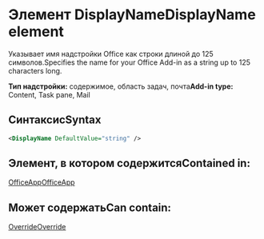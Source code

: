 # <a name="displayname-element"></a><span data-ttu-id="5408a-101">Элемент DisplayName</span><span class="sxs-lookup"><span data-stu-id="5408a-101">DisplayName element</span></span>

<span data-ttu-id="5408a-102">Указывает имя надстройки Office как строки длиной до 125 символов.</span><span class="sxs-lookup"><span data-stu-id="5408a-102">Specifies the name for your Office Add-in as a string up to 125 characters long.</span></span>

<span data-ttu-id="5408a-103">**Тип надстройки:** содержимое, область задач, почта</span><span class="sxs-lookup"><span data-stu-id="5408a-103">**Add-in type:** Content, Task pane, Mail</span></span>

## <a name="syntax"></a><span data-ttu-id="5408a-104">Синтаксис</span><span class="sxs-lookup"><span data-stu-id="5408a-104">Syntax</span></span>

```XML
<DisplayName DefaultValue="string" />
```

## <a name="contained-in"></a><span data-ttu-id="5408a-105">Элемент, в котором содержится</span><span class="sxs-lookup"><span data-stu-id="5408a-105">Contained in:</span></span>

[<span data-ttu-id="5408a-106">OfficeApp</span><span class="sxs-lookup"><span data-stu-id="5408a-106">OfficeApp</span></span>](officeapp.md)


## <a name="can-contain"></a><span data-ttu-id="5408a-107">Может содержать</span><span class="sxs-lookup"><span data-stu-id="5408a-107">Can contain:</span></span>

[<span data-ttu-id="5408a-108">Override</span><span class="sxs-lookup"><span data-stu-id="5408a-108">Override</span></span>](override.md)

